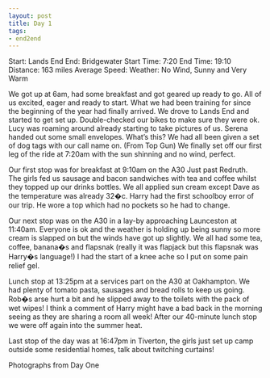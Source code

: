 ```yaml
---
layout: post
title: Day 1
tags:
- end2end
---
```

Start: Lands End
End: Bridgewater
Start Time: 7:20
End Time: 19:10
Distance: 163 miles
Average Speed:
Weather: No Wind, Sunny and Very Warm

We got up at 6am, had some breakfast and got geared up ready to go. All of us excited, eager and ready to start. What we had been training for since the beginning of the year had finally arrived. We drove to Lands End and started to get set up. Double-checked our bikes to 
make sure they were ok. Lucy was roaming around already starting to take pictures of us. Serena handed out some small envelopes. What’s this? We had all been given a set of dog tags with our call name on. (From Top Gun) We finally set off our first leg of the ride at 7:20am with the sun shinning and no wind, perfect.

Our first stop was for breakfast at 9:10am on the A30 Just past Redruth. The girls fed us sausage and bacon sandwiches with tea and coffee whilst they topped up our drinks bottles. We all applied sun cream except Dave as the temperature was already 32�c. Harry had the first schoolboy error of our trip. He wore a top which had no pockets so he had to change.

Our next stop was on the A30 in a lay-by approaching Launceston at 11:40am. Everyone is ok and the weather is holding up being sunny so more cream is slapped on but the winds have got up slightly. We all had some tea, coffee, banana�s and flapsnak (really it was flapjack but this flapsnak was Harry�s language!) I had the start of a knee ache so I put on some pain relief gel.

Lunch stop at 13:25pm at a services part on the A30 at Oakhampton. We had plenty of tomato pasta, sausages and bread rolls to keep us going. Rob�s arse hurt a bit and he slipped away to the toilets with the pack of wet wipes! I think a comment of Harry might have a bad back in the morning seeing as they are sharing a room all week! After our 40-minute lunch stop we were off again into the summer heat.

Last stop of the day was at 16:47pm in Tiverton, the girls just set up camp outside some residential homes, talk about twitching curtains!

Photographs from Day One
